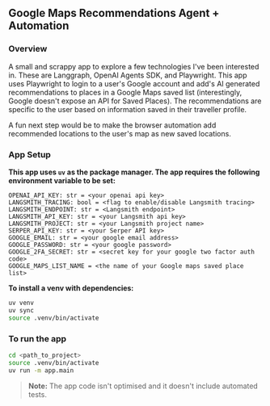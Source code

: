 ## Google Maps Recommendations Agent + Automation

### Overview

A small and scrappy app to explore a few technologies I've been interested in. These are Langgraph, OpenAI Agents SDK, and Playwright. This app uses Playwright to login to a user's Google account and add's AI generated recommendations to places in a Google Maps saved list (interestingly, Google doesn't expose an API for Saved Places). The recommendations are specific to the user based on information saved in their traveller profile.


A fun next step would be to make the browser automation add recommended locations to the user's map as new saved locations.


### App Setup

**This app uses `uv` as the package manager. The app requires the following environment variable to be set:**

```env
OPENAI_API_KEY: str = <your openai api key>
LANGSMITH_TRACING: bool = <flag to enable/disable Langsmith tracing>
LANGSMITH_ENDPOINT: str = <Langsmith endpoint>
LANGSMITH_API_KEY: str = <your Langsmith api key>
LANGSMITH_PROJECT: str = <your Langsmith project name>
SERPER_API_KEY: str = <your Serper API key>
GOOGLE_EMAIL: str = <your google email address>
GOOGLE_PASSWORD: str = <your google password>
GOOGLE_2FA_SECRET: str = <secret key for your google two factor auth code>
GOOGLE_MAPS_LIST_NAME = <the name of your Google maps saved place list>
```

**To install a venv with dependencies:**

```bash
uv venv
uv sync
source .venv/bin/activate
```

### To run the app

```bash
cd <path_to_project>
source .venv/bin/activate
uv run -m app.main
```


> **Note:** The app code isn't optimised and it doesn't include automated tests.